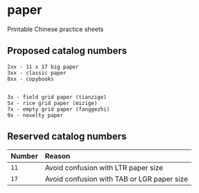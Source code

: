 # paper
Printable Chinese practice sheets


## Proposed catalog numbers


```
2xx - 11 x 17 big paper
3xx - classic paper
8xx - copybooks


3x - field grid paper (tianzige)
5x - rice grid paper (mizige)
7x - empty grid paper (fanggezhi)
9x - novelty paper

```


## Reserved catalog numbers

| Number | Reason |
| -- | :-- |
| `11` | Avoid confusion with LTR paper size |
| `17` | Avoid confusion with TAB or LGR paper size |
